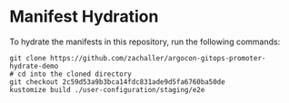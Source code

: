 # Manifest Hydration

To hydrate the manifests in this repository, run the following commands:

```shell
git clone https://github.com/zachaller/argocon-gitops-promoter-hydrate-demo
# cd into the cloned directory
git checkout 2c59d53a9b3bca14fdc831ade9d5fa6760ba50de
kustomize build ./user-configuration/staging/e2e
```

